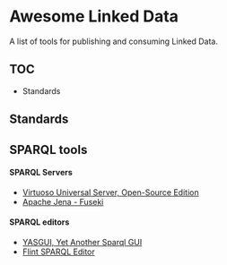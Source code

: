 # Awesome Linked Data
A list of tools for publishing and consuming Linked Data.

## TOC

* Standards 



## Standards 

## SPARQL tools

#### SPARQL Servers
* [Virtuoso Universal Server, Open-Source Edition](http://virtuoso.openlinksw.com/dataspace/doc/dav/wiki/Main/)
* [Apache Jena - Fuseki](https://jena.apache.org/documentation/serving_data/)
  
#### SPARQL editors
* [YASGUI, Yet Another Sparql GUI](http://about.yasgui.org/)
* [Flint SPARQL Editor](http://openuplabs.tso.co.uk/demos/sparqleditor)
